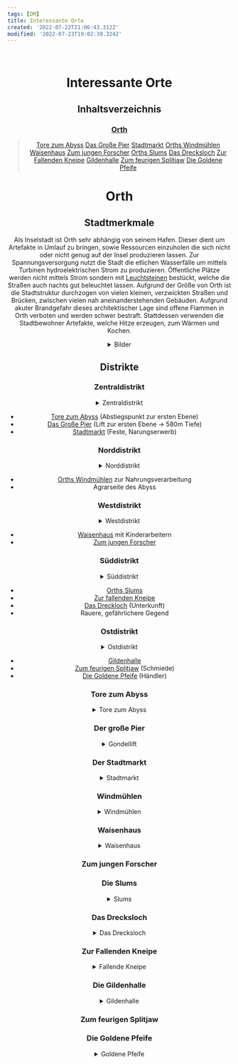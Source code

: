 ```yaml
---
tags: [DM]
title: Interessante Orte
created: '2022-07-22T21:06:43.312Z'
modified: '2022-07-23T19:02:39.324Z'
---
```


<div class="meta_for_parser tablespecs" style="visibility:hidden">Interessante Orte</div>
<div class="myWrapper" markdown="1" align="center">

# Interessante Orte

## Inhaltsverzeichnis

### [Orth](#13)
> [Tore zum Abyss](#3)
> [Das Große Pier](#4)
> [Stadtmarkt](#5)
> [Orths Windmühlen](#6)
> [Waisenhaus](7)
> [Zum jungen Forscher](#8)
> [Orths Slums](#9)
> [Das Drecksloch](#1)
> [Zur Fallenden Kneipe](#2)
> [Gildenhalle](#10)
> [Zum feurigen Splitjaw](#11)
> [Die Goldene Pfeife](#12)

# <a name="13"></a> Orth

## Stadtmerkmale

Als Inselstadt ist Orth sehr abhängig von seinem Hafen. Dieser dient um Artefakte in Umlauf zu bringen, sowie Ressourcen einzuholen die sich nicht oder nicht genug auf der Insel produzieren lassen.
Zur Spannungsversorgung nutzt die Stadt die etlichen Wasserfälle um mittels Turbinen hydroelektrischen Strom zu produzieren.
Öffentliche Plätze werden nicht mittels Strom sondern mit [Leuchtsteinen](Artefakte) bestückt, welche die Straßen auch nachts gut beleuchtet lassen.
Aufgrund der Größe von Orth ist die Stadtstruktur durchzogen von vielen kleinen, verzwickten Straßen und Brücken, zwischen vielen nah aneinanderstehenden Gebäuden.
Aufgrund akuter Brandgefahr dieses architektischer Lage sind offene Flammen in Orth verboten und werden schwer bestraft.
Stattdessen verwenden die Stadtbewohner Artefakte, welche Hitze erzeugen, zum Wärmen und Kochen.

<details closed>
  <summary>Bilder</summary>

  <img src="https://cdn.discordapp.com/attachments/1000054154070327356/1000054455762440202/orth3.webp" alt="brücke">

  <img src="https://cdn.discordapp.com/attachments/1000054154070327356/1000054456211210330/orth4.webp" alt="wasserfall">

  <img src="https://cdn.discordapp.com/attachments/1000054154070327356/1000054456618065940/orth5.webp" alt="treppe">

  <img src="https://cdn.discordapp.com/attachments/1000054154070327356/1000054456953618553/orth6.webp" alt="kleiner platz">

  <img src="https://cdn.discordapp.com/attachments/1000054154070327356/1000054477568622712/orth7.webp" alt="dachlandschaft">

  <img src="https://cdn.discordapp.com/attachments/1000054154070327356/1000054477895766046/orth8.webp" alt="blick auf die Stadt">
</details>

## Distrikte

### Zentraldistrikt

<details closed>
  <summary>Zentraldistrikt</summary>
  <img src="https://cdn.discordapp.com/attachments/1000054154070327356/1000054478206148761/orth9.webp" alt="Zentraldistrikt">
</details>

  - [Tore zum Abyss](#3) (Abstiegspunkt zur ersten Ebene)
  - [Das Große Pier](#4) (Lift zur ersten Ebene -> 580m Tiefe)
  - [Stadtmarkt](#5) (Feste, Narungserwerb)

### Norddistrikt

<details closed>
  <summary>Norddistrikt</summary>
  <img src="https://cdn.discordapp.com/attachments/1000054154070327356/1000054478784958524/orth11.webp" alt="Norddistrikt">
</details>

  - [Orths Windmühlen](#6) zur Nahrungsverarbeitung
  - Agrarseite des Abyss

### Westdistrikt

<details closed>
  <summary>Westdistrikt</summary>
  <img src="https://cdn.discordapp.com/attachments/1000054154070327356/1000054455200383087/orth1.webp" alt="Westdistrikt">
</details>

  - [Waisenhaus](7) mit Kinderarbeitern
  - [Zum jungen Forscher](#8) 

### Süddistrikt

<details closed>
  <summary>Süddistrikt</summary>
  <img src="https://cdn.discordapp.com/attachments/1000054154070327356/1000054528831402004/orth-slum2.webp" alt="Süddistrikt">
</details>

  - [Orths Slums](#9)
  - [Zur fallenden Kneipe](#2) 
  - [Das Dreckloch](#1) (Unterkunft)
  - Rauere, gefährlichere Gegend

### Ostdistrikt

<details closed>
  <summary>Ostdistrikt</summary>
  <img src="https://cdn.discordapp.com/attachments/1000054154070327356/1000054479078564011/orth12.webp" alt="Ostdistrikt">
</details>

  - [Gildenhalle](#10)
  - [Zum feurigen Splitjaw](#11) (Schmiede)
  - [Die Goldene Pfeife](#12) (Händler)


### <a name="3"></a> Tore zum Abyss

<details closed>
  <summary>Tore zum Abyss</summary>
  <img src="https://cdn.discordapp.com/attachments/1000054154070327356/1000054480022282341/orth-gate.webp" alt="Tore zum Abyss">
</details>

### <a name="4"></a> Der große Pier

<details closed>
  <summary>Gondellift</summary>
  <img src="https://cdn.discordapp.com/attachments/1000054154070327356/1000054499911667742/orth-lift.webp" alt="Gondellift">
</details>

### <a name="5"></a> Der Stadtmarkt

<details closed>
  <summary>Stadtmarkt</summary>
  <img src="https://cdn.discordapp.com/attachments/1000054154070327356/1000054500817641502/orth-market.webp" alt="Stadtmarkt">
</details>

### <a name="6"></a> Windmühlen

<details closed>
  <summary>Windmühlen</summary>
  <img src="https://cdn.discordapp.com/attachments/1000054154070327356/1000054549656125480/orth-windmill.webp" alt="Windmühlen">
</details>

### <a name="7"></a> Waisenhaus

<details closed>
  <summary>Waisenhaus</summary>
  <img src="https://cdn.discordapp.com/attachments/1000054154070327356/1000054501903966258/orth-orphan3.webp" alt="Waisenhaus">
</details>

### <a name="8"></a> Zum jungen Forscher

### <a name="9"></a> Die Slums

<details closed>
  <summary>Slums</summary>
  <img src="https://cdn.discordapp.com/attachments/1000054154070327356/1000054547806429205/orth-slum4.webp" alt="Slums">
</details>

### <a name="1"></a> Das Drecksloch

<details closed>
  <summary>Das Drecksloch</summary>
  <img src="https://cdn.discordapp.com/attachments/1000054154070327356/1000054521378119800/orth-orphan6.webp" alt="Das Drecksloch">
</details>

### <a name="2"></a> Zur Fallenden Kneipe

<details closed>
  <summary>Fallende Kneipe</summary>
  <img src="https://cdn.discordapp.com/attachments/1000054154070327356/1000054523466887218/orth-pub.webp" alt="Fallende Kneipe">
</details>

### <a name="10"></a> Die Gildenhalle

<details closed>
  <summary>Gildenhalle</summary>
  <img src="https://cdn.discordapp.com/attachments/1000054154070327356/1000054499131523082/orth-guild.webp" alt="Gildenhalle">
</details>

### <a name="11"></a> Zum feurigen Splitjaw

### <a name="12"></a> Die Goldene Pfeife

<details closed>
  <summary>Goldene Pfeife</summary>
  <img src="https://cdn.discordapp.com/attachments/1000054154070327356/1000054524767117342/orth-shop2.webp" alt="Goldene Pfeife">
</details>




</div>

